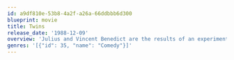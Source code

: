 ```yaml
---
id: a9df810e-53b8-4a2f-a26a-66ddbbb6d300
blueprint: movie
title: Twins
release_date: '1988-12-09'
overview: 'Julius and Vincent Benedict are the results of an experiment that would allow for the perfect child. Julius was planned and grows to athletic proportions. Vincent is an accident and is somewhat smaller in stature. Vincent is placed in an orphanage while Julius is taken to a south seas island and raised by philosophers. Vincent becomes the ultimate low life and is about to be killed by loan sharks.'
genres: '[{"id": 35, "name": "Comedy"}]'
---
```


